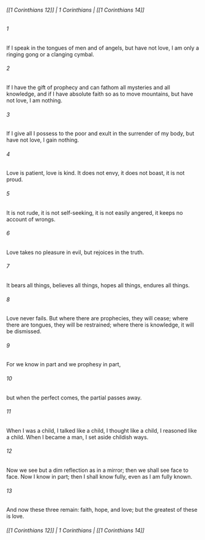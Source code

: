 ###### [[1 Corinthians 12]] | 1 Corinthians | [[1 Corinthians 14]]

###### 1
If I speak in the tongues of men and of angels, but have not love, I am only a ringing gong or a clanging cymbal.
###### 2
If I have the gift of prophecy and can fathom all mysteries and all knowledge, and if I have absolute faith so as to move mountains, but have not love, I am nothing.
###### 3
If I give all I possess to the poor and exult in the surrender of my body, but have not love, I gain nothing.
###### 4
Love is patient, love is kind. It does not envy, it does not boast, it is not proud.
###### 5
It is not rude, it is not self-seeking, it is not easily angered, it keeps no account of wrongs.
###### 6
Love takes no pleasure in evil, but rejoices in the truth.
###### 7
It bears all things, believes all things, hopes all things, endures all things.
###### 8
Love never fails. But where there are prophecies, they will cease; where there are tongues, they will be restrained; where there is knowledge, it will be dismissed.
###### 9
For we know in part and we prophesy in part,
###### 10
but when the perfect comes, the partial passes away.
###### 11
When I was a child, I talked like a child, I thought like a child, I reasoned like a child. When I became a man, I set aside childish ways.
###### 12
Now we see but a dim reflection as in a mirror; then we shall see face to face. Now I know in part; then I shall know fully, even as I am fully known.
###### 13
And now these three remain: faith, hope, and love; but the greatest of these is love.

###### [[1 Corinthians 12]] | 1 Corinthians | [[1 Corinthians 14]]
